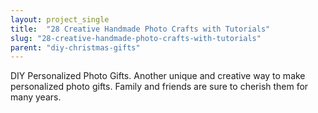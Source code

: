 ```yaml
---
layout: project_single
title:  "28 Creative Handmade Photo Crafts with Tutorials"
slug: "28-creative-handmade-photo-crafts-with-tutorials"
parent: "diy-christmas-gifts"
---
```

DIY Personalized Photo Gifts. Another unique and creative way to make personalized photo gifts. Family and friends are sure to cherish them for many years.